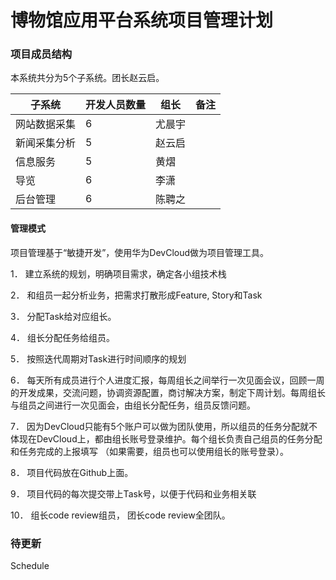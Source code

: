 # 博物馆应用平台系统项目管理计划

 

### 项目成员结构

本系统共分为5个子系统。团长赵云启。

| **子系统**   | **开发人员数量** | **组长** | **备注** |
| ------------ | ---------------- | -------- | -------- |
| 网站数据采集 | 6                | 尤晨宇   |          |
| 新闻采集分析 | 5                | 赵云启   |          |
| 信息服务     | 5                | 黄熠     |          |
| 导览         | 6                | 李潇     |          |
| 后台管理     | 6                | 陈聘之   |          |

 

#### 管理模式

项目管理基于“敏捷开发”，使用华为DevCloud做为项目管理工具。

1． 建立系统的规划，明确项目需求，确定各小组技术栈

2． 和组员一起分析业务，把需求打散形成Feature, Story和Task

3． 分配Task给对应组长。

4． 组长分配任务给组员。

5． 按照迭代周期对Task进行时间顺序的规划

6． 每天所有成员进行个人进度汇报，每周组长之间举行一次见面会议，回顾一周的开发成果，交流问题，协调资源配置，商讨解决方案，制定下周计划。每周组长与组员之间进行一次见面会，由组长分配任务，组员反馈问题。

7． 因为DevCloud只能有5个账户可以做为团队使用，所以组员的任务分配就不体现在DevCloud上，都由组长账号登录维护。每个组长负责自己组员的任务分配和任务完成的上报填写 （如果需要，组员也可以使用组长的账号登录）。

8． 项目代码放在Github上面。

9． 项目代码的每次提交带上Task号，以便于代码和业务相关联

10． 组长code review组员， 团长code review全团队。





### 待更新

Schedule
